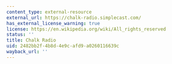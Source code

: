 ```yaml
---
content_type: external-resource
external_url: https://chalk-radio.simplecast.com/
has_external_license_warning: true
license: https://en.wikipedia.org/wiki/All_rights_reserved
status: ''
title: Chalk Radio
uid: 2482bb2f-4b8d-4e9c-afd9-a0260116639c
wayback_url: ''
---
```

